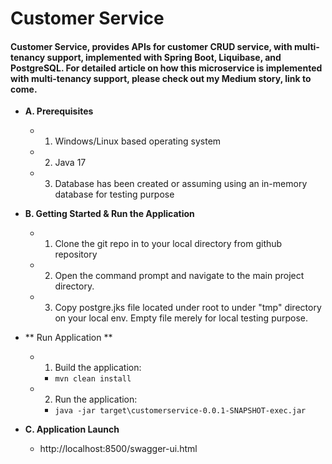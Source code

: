 # Customer Service

#### Customer Service, provides APIs for customer CRUD service, with multi-tenancy support, implemented with Spring Boot, Liquibase, and PostgreSQL.  For detailed article on how this microservice is implemented with multi-tenancy support, please check out my Medium story, link to come.

* **A. Prerequisites**

    *
        1. Windows/Linux based operating system
        
    *
        2. Java 17
        
    *
        3. Database has been created or assuming using an in-memory database for testing purpose
        


* **B. Getting Started & Run the Application**

    *
        1. Clone the git repo in to your local directory from github repository

    *
        2. Open the command prompt and navigate to the main project directory.

    *
        3. Copy postgre.jks file located under root to under "tmp" directory on your local env. Empty file merely for
           local testing purpose.


* ** Run Application **

    *
        1. Build the application:

        * `mvn clean install`

    *
        2. Run the application:

        * `java -jar target\customerservice-0.0.1-SNAPSHOT-exec.jar`


* **C. Application Launch**
    * http://localhost:8500/swagger-ui.html
  
